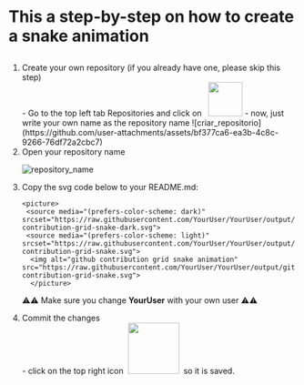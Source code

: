 # This a step-by-step on how to create a snake animation

##
<ol>
<li> Create your own repository (if you already have one, please skip this step)</li>
  - Go to the top left tab Repositories and click on &nbsp;&nbsp;<img src="https://github.com/user-attachments/assets/8d9ebf58-8b52-4774-b3c8-31c51110a6ee" width="60">
  - now, just write your own name as the repository name
    ![criar_repositorio](https://github.com/user-attachments/assets/bf377ca6-ea3b-4c8c-9266-76df72a2cbc7)

<li> Open your repository name</li>

![repository_name](https://github.com/user-attachments/assets/0544935e-ec9b-49ed-aa95-9377bbbf34af)

<li> Copy the svg code below to your README.md:</li>
  
```
<picture>
 <source media="(prefers-color-scheme: dark)" srcset="https://raw.githubusercontent.com/YourUser/YourUser/output/github-contribution-grid-snake-dark.svg">
 <source media="(prefers-color-scheme: light)" srcset="https://raw.githubusercontent.com/YourUser/YourUser/output/github-contribution-grid-snake.svg">
  <img alt="github contribution grid snake animation" src="https://raw.githubusercontent.com/YourUser/YourUser/output/github-contribution-grid-snake.svg">
  </picture>
  ```

  ⚠️⚠️ Make sure you change **YourUser** with your own user
 ⚠️⚠️

  <li> Commit the changes</li>
   - click on the top right icon &nbsp;<img src="https://github.com/user-attachments/assets/46edc582-306e-4914-920c-2c32a9247ed3" width="90">&nbsp; so it is saved.


  </ol>
